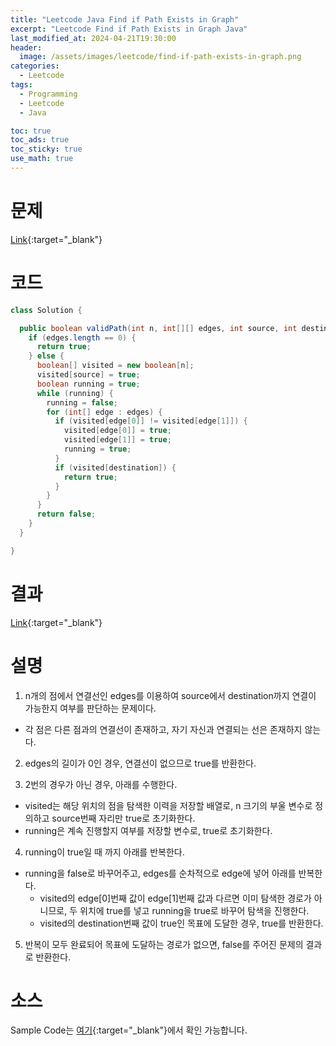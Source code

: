 ```yaml
---
title: "Leetcode Java Find if Path Exists in Graph"
excerpt: "Leetcode Find if Path Exists in Graph Java"
last_modified_at: 2024-04-21T19:30:00
header:
  image: /assets/images/leetcode/find-if-path-exists-in-graph.png
categories:
  - Leetcode
tags:
  - Programming
  - Leetcode
  - Java

toc: true
toc_ads: true
toc_sticky: true
use_math: true
---
```

# 문제
[Link](https://leetcode.com/problems/find-if-path-exists-in-graph/){:target="_blank"}

# 코드
```java
class Solution {

  public boolean validPath(int n, int[][] edges, int source, int destination) {
    if (edges.length == 0) {
      return true;
    } else {
      boolean[] visited = new boolean[n];
      visited[source] = true;
      boolean running = true;
      while (running) {
        running = false;
        for (int[] edge : edges) {
          if (visited[edge[0]] != visited[edge[1]]) {
            visited[edge[0]] = true;
            visited[edge[1]] = true;
            running = true;
          }
          if (visited[destination]) {
            return true;
          }
        }
      }
      return false;
    }
  }

}
```

# 결과
[Link](https://leetcode.com/problems/find-if-path-exists-in-graph/submissions/1238132601/){:target="_blank"}

# 설명
1. n개의 점에서 연결선인 edges를 이용하여 source에서 destination까지 연결이 가능한지 여부를 판단하는 문제이다.
- 각 점은 다른 점과의 연결선이 존재하고, 자기 자신과 연결되는 선은 존재하지 않는다.

2. edges의 길이가 0인 경우, 연결선이 없으므로 true를 반환한다.

3. 2번의 경우가 아닌 경우, 아래를 수행한다.
- visited는 해당 위치의 점을 탐색한 이력을 저장할 배열로, n 크기의 부울 변수로 정의하고 source번째 자리만 true로 초기화한다.
- running은 계속 진행할지 여부를 저장할 변수로, true로 초기화한다.

4. running이 true일 때 까지 아래를 반복한다.
- running을 false로 바꾸어주고, edges를 순차적으로 edge에 넣어 아래를 반복한다.
  - visited의 edge[0]번째 값이 edge[1]번째 값과 다르면 이미 탐색한 경로가 아니므로, 두 위치에 true를 넣고 running을 true로 바꾸어 탐색을 진행한다.
  - visited의 destination번째 값이 true인 목표에 도달한 경우, true를 반환한다.

5. 반복이 모두 완료되어 목표에 도달하는 경로가 없으면, false를 주어진 문제의 결과로 반환한다.

# 소스
Sample Code는 [여기](https://github.com/GracefulSoul/leetcode/blob/master/src/main/java/gracefulsoul/problems/FindIfPathExistsInGraph.java){:target="_blank"}에서 확인 가능합니다.